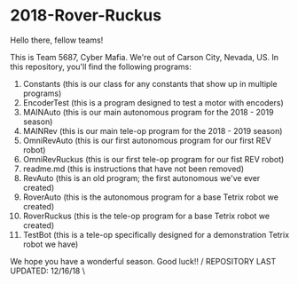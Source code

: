 # 2018-Rover-Ruckus

Hello there, fellow teams!

This is Team 5687, Cyber Mafia. We're out of Carson City, Nevada, US.
In this repository, you'll find the following programs:

1. Constants (this is our class for any constants that show up in multiple programs)
2. EncoderTest (this is a program designed to test a motor with encoders)
3. MAINAuto (this is our main autonomous program for the 2018 - 2019 season)
4. MAINRev (this is our main tele-op program for the 2018 - 2019 season)
5. OmniRevAuto (this is our first autonomous program for our first REV robot)
6. OmniRevRuckus (this is our first tele-op program for our fist REV robot)
7. readme.md (this is instructions that have not been removed)
8. RevAuto (this is an old program; the first autonomous we've ever created)
9. RoverAuto (this is the autonomous program for a base Tetrix robot we created)
10. RoverRuckus (this is the tele-op program for a base Tetrix robot we created)
11. TestBot (this is a tele-op specifically designed for a demonstration Tetrix robot we have)

We hope you have a wonderful season. Good luck!!
/ REPOSITORY LAST UPDATED: 12/16/18 \
